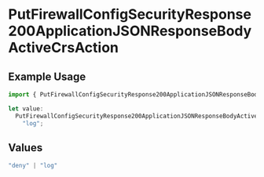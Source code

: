 # PutFirewallConfigSecurityResponse200ApplicationJSONResponseBodyActiveCrsAction

## Example Usage

```typescript
import { PutFirewallConfigSecurityResponse200ApplicationJSONResponseBodyActiveCrsAction } from "@vercel/sdk/models/operations/putfirewallconfig.js";

let value:
  PutFirewallConfigSecurityResponse200ApplicationJSONResponseBodyActiveCrsAction =
    "log";
```

## Values

```typescript
"deny" | "log"
```